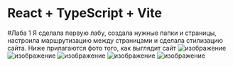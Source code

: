 # React + TypeScript + Vite
#Лаба 1
Я сделала первую лабу, создала нужные папки и страницы, настроила маршрутизацию между страницами и сделала стилизацию сайта. Ниже прилагаются фото того, как выглядит сайт
![изображение](https://github.com/user-attachments/assets/03f1a782-e02c-4e0b-9c38-d8db4b364f2e)
![изображение](https://github.com/user-attachments/assets/b3f977c9-bfa5-4716-a8c2-8a65fc564c0e)
![изображение](https://github.com/user-attachments/assets/1b596ada-a289-453f-80d2-870e56245961)
![изображение](https://github.com/user-attachments/assets/42d877c9-2227-49c6-b54d-70118ea74d47)
![изображение](https://github.com/user-attachments/assets/6b89b65b-4a90-48a8-8f3d-975cc86ff745)


